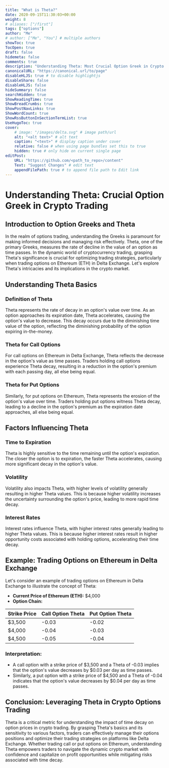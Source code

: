 ```yaml
---
title: "What is Theta?"
date: 2020-09-15T11:30:03+00:00
weight: 8
# aliases: ["/first"]
tags: ["options"]
author: "Me"
# author: ["Me", "You"] # multiple authors
showToc: true
TocOpen: true
draft: false
hidemeta: false
comments: true
description: "Understanding Theta: Most Crucial Option Greek in Crypto Trading"
canonicalURL: "https://canonical.url/to/page"
disableHLJS: true # to disable highlightjs
disableShare: false
disableHLJS: false
hideSummary: false
searchHidden: true
ShowReadingTime: true
ShowBreadCrumbs: true
ShowPostNavLinks: true
ShowWordCount: true
ShowRssButtonInSectionTermList: true
UseHugoToc: true
cover:
    # image: "/images/delta.svg" # image path/url
    alt: "<alt text>" # alt text
    caption: "<text>" # display caption under cover
    relative: false # when using page bundles set this to true
    hidden: true # only hide on current single page
editPost:
    URL: "https://github.com/<path_to_repo>/content"
    Text: "Suggest Changes" # edit text
    appendFilePath: true # to append file path to Edit link
---
```


# Understanding Theta: Crucial Option Greek in Crypto Trading

## Introduction to Option Greeks and Theta

In the realm of options trading, understanding the Greeks is paramount for making informed decisions and managing risk effectively. Theta, one of the primary Greeks, measures the rate of decline in the value of an option as time passes. In the dynamic world of cryptocurrency trading, grasping Theta's significance is crucial for optimizing trading strategies, particularly when trading options on Ethereum (ETH) in Delta Exchange. Let's explore Theta's intricacies and its implications in the crypto market.

## Understanding Theta Basics

### Definition of Theta

Theta represents the rate of decay in an option's value over time. As an option approaches its expiration date, Theta accelerates, causing the option's value to decrease. This decay occurs due to the diminishing time value of the option, reflecting the diminishing probability of the option expiring in-the-money.

### Theta for Call Options

For call options on Ethereum in Delta Exchange, Theta reflects the decrease in the option's value as time passes. Traders holding call options experience Theta decay, resulting in a reduction in the option's premium with each passing day, all else being equal.

### Theta for Put Options

Similarly, for put options on Ethereum, Theta represents the erosion of the option's value over time. Traders holding put options witness Theta decay, leading to a decline in the option's premium as the expiration date approaches, all else being equal.

## Factors Influencing Theta

### Time to Expiration

Theta is highly sensitive to the time remaining until the option's expiration. The closer the option is to expiration, the faster Theta accelerates, causing more significant decay in the option's value.

### Volatility

Volatility also impacts Theta, with higher levels of volatility generally resulting in higher Theta values. This is because higher volatility increases the uncertainty surrounding the option's price, leading to more rapid time decay.

### Interest Rates

Interest rates influence Theta, with higher interest rates generally leading to higher Theta values. This is because higher interest rates result in higher opportunity costs associated with holding options, accelerating their time decay.

## Example: Trading Options on Ethereum in Delta Exchange

Let's consider an example of trading options on Ethereum in Delta Exchange to illustrate the concept of Theta:

- **Current Price of Ethereum (ETH):** $4,000
- **Option Chain:**

| Strike Price | Call Option Theta | Put Option Theta |
|--------------|-------------------|------------------|
| $3,500       | -0.03             | -0.02            |
| $4,000       | -0.04             | -0.03            |
| $4,500       | -0.05             | -0.04            |

### Interpretation:

- A call option with a strike price of $3,500 and a Theta of -0.03 implies that the option's value decreases by $0.03 per day as time passes.
- Similarly, a put option with a strike price of $4,500 and a Theta of -0.04 indicates that the option's value decreases by $0.04 per day as time passes.

## Conclusion: Leveraging Theta in Crypto Options Trading

Theta is a critical metric for understanding the impact of time decay on option prices in crypto trading. By grasping Theta's basics and its sensitivity to various factors, traders can effectively manage their options positions and optimize their trading strategies on platforms like Delta Exchange. Whether trading call or put options on Ethereum, understanding Theta empowers traders to navigate the dynamic crypto market with confidence and capitalize on profit opportunities while mitigating risks associated with time decay.
